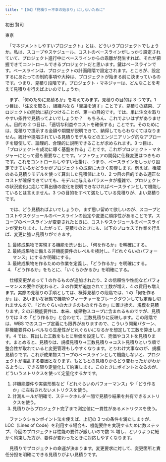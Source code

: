 ```yaml
---
title: "【04】「見積り＝不幸の始まり」にしないために"
---
```



初田 賢司



東京


　「マネジメントしやすいプロジェクト」とは、どういうプロジェクトでしょうか。私は、スコープやスケジュール、コストのベースラインがしっかり設定されていて、プロジェクト進行中にベースラインからの乖離が発生すれば、それが把握できてコントロールできるプロジェクトだと思います。鍵はベースラインです。ベースラインは、プロジェクトの計画段階で設定されます。ところが、設定するにあたっての制約事項や大枠は、プロジェクトが始まる前に決まっているのです。つまり、見積り段階です。プロジェクト・マネジャーは、どんなことを考えて見積りを行えばよいのでしょうか。

　まず、「何のために見積るか」を考えてみます。見積りの目的は 3 つです。1 つ目は、「注文を取る」、組織内なら「稟議を通す」ことです。見積りの結果、プロジェクトの開始に結びつけることが、第一の目的です。では、単に注文を取りやすい条件で見積ってよいでしょうか？　もちろん、これでよいはずがありません。目的の 2 つ目は、「適切な利益やコストを確保する」ことです。そのためには、見積りで提示する金額や期間が説明できて、納得してもらわなくてはなりません。統計や提唱されている見積りモデルなどのエンジニアリング的なアプローチを駆使して、論理的、合理的に説明できることが求められます。3 つ目は、「プロジェクトを成功に導く基盤を作る」ことです。これがプロジェクト・マネジャーにとって最も重要なことです。ソフトウェアの開発に仕様変更はつきものです。これをコントロールしやすい仕掛け、つまり、ベースラインをしっかり設定できているかどうかがプロジェクトの成否に大きく影響します。例えば、権威のある見積りモデルを使って算出した見積値により、2 つ目の目的である適正なコストが確保できていても、モデルに与えるパラメータが複雑で、プロジェクトの状況変化に応じて算出値の変化を説明できなければベースラインとして機能しているとは言えません。3 つの目的をすべて満たしている見積りが、よい見積りです。

　では、どう見積ればよいでしょうか。まず思い留めて欲しいのが、スコープとコストやスケジュールのベースラインの設定や変更に順序性があることです。スコープのベースラインが変更されたときに、コストやスケジュールのベースラインが変わります。したがって、見積りのときにも、以下のプロセスで作業を行えば、変更に強い見積りができます。

1.  最終成果物で実現する機能を洗い出し、「何を作るか」を明確にする。
2.  最終成果物に備える非機能要件のレベルを検討し、「どれぐらいのパフォーマンス」にするか明確にする。
3.  最終成果物を作るための作業を定義し、「どう作るか」を明確にする。
4.  「どう作るか」をもとに、「いくらかかるか」を明確にする。

　仕様変更があって 1 の作るものが追加されたり、2 の信頼性や性能などパフォーマンスの要件が変わると、3 の作業が追加されて工数が増え、4 の費用も増えます。実際の見積りの手順としては、概算見積りの段階では、1 の「何を作るか」は、あいまいな状態で機能やフィーチャーをブレークダウンしても定義し切れませんので、「どれぐらいの大きさのものを作るか」に置き換え、規模を見積ります。2 の非機能要件は、本来、成果物スコープに含まれるものですが、見積りでは 3 の「どう作るか」と合わせて、工数見積りに反映します。この段階では、WBS でのスコープ定義にも限界がありますので、こういう開発パターン、非機能要件のレベルなら生産性がどれぐらいになるかを想定して工数を算出します。4 では、算出した工数をもとに単価を設定して、売価やコストを見積ります。まとめると、見積りは、規模見積り→工数見積り→コスト見積りという順で整合性が取れていると変更管理もしやすくなります。とりわけ大事なのが、規模見積りです。これが成果物スコープのベースラインとして機能しないと、プロジェクトが混乱する要因となります。もともとの見積りからどう変わったかがわかるように、できる限り定量化して約束します。このときにポイントとなるのが、どういうメトリクスを使って定量化するかです。

1.  非機能要件や実装形態など「どれぐらいのパフォーマンス」や「どう作るか」に左右されないメトリクスを使う。
2.  計測ルールが明確で、ステークホルダー間で見積り結果を共有できるメトリクスを使う。
3.  見積りからプロジェクト完了まで測定値に一貫性があるメトリクスを使う。

　ファンクションポイント法を使えば、上記の 3 つの条件を満たしますが、LOC（Lines of Code）を利用する場合も、機能要件を実現するために数ステップ、今回のプロジェクトは性能の要件が厳しいので数 % 増し、というように細かく約束した方が、要件が変わったときに対応しやすくなります。

　見積りでプロジェクトの命運が決まります。変更要求に対して、変更箇所と責任分担を明確にできる見積りがよい見積りです。
